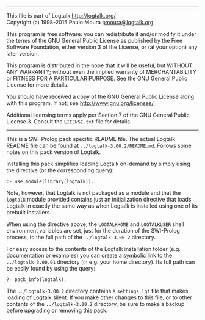 ________________________________________________________________________

This file is part of Logtalk <http://logtalk.org/>  
Copyright (c) 1998-2015 Paulo Moura <pmoura@logtalk.org>

This program is free software: you can redistribute it and/or modify
it under the terms of the GNU General Public License as published by
the Free Software Foundation, either version 3 of the License, or
(at your option) any later version.

This program is distributed in the hope that it will be useful,
but WITHOUT ANY WARRANTY; without even the implied warranty of
MERCHANTABILITY or FITNESS FOR A PARTICULAR PURPOSE.  See the
GNU General Public License for more details.

You should have received a copy of the GNU General Public License
along with this program.  If not, see <http://www.gnu.org/licenses/>.

Additional licensing terms apply per Section 7 of the GNU General
Public License 3. Consult the `LICENSE.txt` file for details.
________________________________________________________________________


This is a SWI-Prolog pack specific README file. The actual Logtalk
README file can be found at `../logtalk-3.00.2/README.md`. Follows
some notes on this pack version of Logtalk.

Installing this pack simplifies loading Logtalk on-demand by simply
using the directive (or the corresponding query):

	:- use_module(library(logtalk)).

Note, however, that Logtalk is not packaged as a module and that the
`logtalk` module provided contains just an initialization directive
that loads Logtalk in exactly the same way as when Logtalk is installed
using one of its prebuilt installers.

When using the directive above, the `LOGTALKHOME` and `LOGTALKUSER`
shell environment variables are set, just for the duration of the
SWI-Prolog process, to the full path of the `../logtalk-3.00.2`
directory.

For easy access to the contents of the Logtalk installation folder
(e.g. documentation or examples) you can create a symbolic link to the
`../logtalk-3.00.01` directory (in e.g. your home directory). Its full
path can be easily found by using the query:

	?- pack_info(logtalk).

The `../logtalk-3.00.2` directory contains a `settings.lgt` file that
makes loading of Logtalk silent. If you make other changes to this file,
or to other contents of the `../logtalk-3.00.2` directory, be sure to
make a backup before upgrading or removing this pack.
